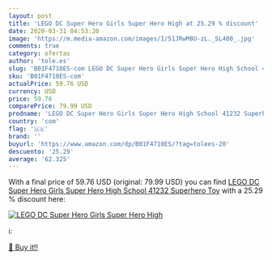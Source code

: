 ```yaml
---
layout: post
title: 'LEGO DC Super Hero Girls Super Hero High at 25.29 % discount'
date: 2020-03-31 04:53:20
image: 'https://m.media-amazon.com/images/I/51JRwM8U-zL._SL400_.jpg'
comments: true
category: ofertas
author: 'tole.es'
slug: 'B01F4710ES-com LEGO DC Super Hero Girls Super Hero High School 41232...'
sku: 'B01F4710ES-com'
actualPrice: 59.76 USD
currency: USD
price: 59.76
comparePrice: 79.99 USD
prodname: 'LEGO DC Super Hero Girls Super Hero High School 41232 Superhero Toy'
country: 'com'
flag: '🇺🇸'
brand: ''
buyurl: 'https://www.amazon.com/dp/B01F4710ES/?tag=tolees-20'
descuento: '25.29'
average: '62.325'
---
```


With a final price of 59.76 USD (original: 79.99 USD) you can find [LEGO DC Super Hero Girls Super Hero High School 41232 Superhero Toy](https://www.amazon.com/dp/B01F4710ES/?tag=tolees-20) with a  25.29 % discount here:

[![LEGO DC Super Hero Girls Super Hero High](https://m.media-amazon.com/images/I/51JRwM8U-zL._SL400_.jpg)](https://www.amazon.com/dp/B01F4710ES/?tag=tolees-20)

ℹ️:


[🛒 Buy it!!](https://www.amazon.com/dp/B01F4710ES/?tag=tolees-20)

